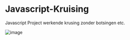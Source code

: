 # Javascript-Kruising
 Javascript Project werkende krusing zonder botsingen etc.

![image](https://user-images.githubusercontent.com/55541546/86804011-d6c30380-c076-11ea-9be6-75c83ff48020.png)
